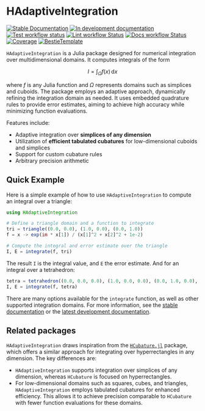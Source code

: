 # HAdaptiveIntegration

[![Stable Documentation](https://img.shields.io/badge/docs-stable-blue.svg)](https://zmoitier.github.io/HAdaptiveIntegration.jl/stable)
[![In development documentation](https://img.shields.io/badge/docs-dev-blue.svg)](https://zmoitier.github.io/HAdaptiveIntegration.jl/dev)
[![Test workflow status](https://github.com/zmoitier/HAdaptiveIntegration.jl/actions/workflows/Test.yml/badge.svg?branch=main)](https://github.com/zmoitier/HAdaptiveIntegration.jl/actions/workflows/Test.yml?query=branch%3Amain)
[![Lint workflow Status](https://github.com/zmoitier/HAdaptiveIntegration.jl/actions/workflows/Lint.yml/badge.svg?branch=main)](https://github.com/zmoitier/HAdaptiveIntegration.jl/actions/workflows/Lint.yml?query=branch%3Amain)
[![Docs workflow Status](https://github.com/zmoitier/HAdaptiveIntegration.jl/actions/workflows/Docs.yml/badge.svg?branch=main)](https://github.com/zmoitier/HAdaptiveIntegration.jl/actions/workflows/Docs.yml?query=branch%3Amain)
[![Coverage](https://codecov.io/gh/zmoitier/HAdaptiveIntegration.jl/branch/main/graph/badge.svg)](https://codecov.io/gh/zmoitier/HAdaptiveIntegration.jl)
[![BestieTemplate](https://img.shields.io/endpoint?url=https://raw.githubusercontent.com/JuliaBesties/BestieTemplate.jl/main/docs/src/assets/badge.json)](https://github.com/JuliaBesties/BestieTemplate.jl)

`HAdaptiveIntegration` is a Julia package designed for numerical integration over multidimensional domains.
It computes integrals of the form

```math
I = \int_{\Omega} f(x) \, \mathrm{d}x
```

where $f$ is any Julia function and $\Omega$ represents domains such as simplices and cuboids.
The package employs an adaptive approach, dynamically refining the integration domain as needed.
It uses embedded quadrature rules to provide error estimates, aiming to achieve high accuracy while minimizing function evaluations.

Features include:

- Adaptive integration over **simplices of any dimension**
- Utilization of **efficient tabulated cubatures** for low-dimensional cuboids and simplices
- Support for custom cubature rules
- Arbitrary precision arithmetic

## Quick Example

Here is a simple example of how to use `HAdaptiveIntegration` to compute an integral over a
triangle:

```julia
using HAdaptiveIntegration

# Define a triangle domain and a function to integrate
tri = triangle((0.0, 0.0), (1.0, 0.0), (0.0, 1.0))
f = x -> exp(im * x[1]) / (x[1]^2 + x[2]^2 + 1e-2)

# Compute the integral and error estimate over the triangle
I, E = integrate(f, tri)
```

The result `I` is the integral value, and `E` the error estimate.
And for an integral over a tetrahedron:

```julia
tetra = tetrahedron((0.0, 0.0, 0.0), (1.0, 0.0, 0.0), (0.0, 1.0, 0.0), (0.0, 0.0, 1.0))
I, E = integrate(f, tetra)
```

There are many options available for the `integrate` function, as well as other supported
integration domains.
For more information, see the [stable documentation](https://zmoitier.github.io/HAdaptiveIntegration.jl/stable/) or the [latest development documentation](https://zmoitier.github.io/HAdaptiveIntegration.jl/dev/).

## Related packages

`HAdaptiveIntegration` draws inspiration from the [`HCubature.jl`](https://github.com/JuliaMath/HCubature.jl) package, which offers a similar approach for integrating over hyperrectangles in any dimension.
The key differences are:

- `HAdaptiveIntegration` supports integration over simplices of any dimension, whereas `HCubature` is focused on hyperrectangles.
- For low-dimensional domains such as squares, cubes, and triangles, `HAdaptiveIntegration` employs tabulated cubatures for enhanced efficiency.
  This allows it to achieve precision comparable to `HCubature` with fewer function evaluations for these domains.

